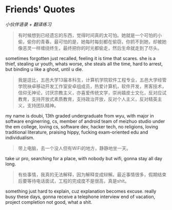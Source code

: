 # Friends' Quotes

*小伙伴语录 + 翻译练习*

> 有时候想到已经遗忘的东西，觉得时间真的太可怕。她就是一个可怕的小偷，偷你的青春。最可怕的是，她每时每刻都在偷窃，你抓不到她，却被她像恶灵一样缠绕终生，最终把你的时光都偷走，然后生命就走到了尽头。

sometimes forgotten just recalled, feeling it is time that scares. she is a thief, stealing ur youth, whats worse, she steals all the time, hard to arrest, but binding u like a ghost, until u die.

> 我是逗比，五邑大学13届本科生，计算机学院软件工程专业，五邑大学经管学院袂卓移动开发工作室安卓组成员，热爱计算机，软件开发，黑客技术，信仰无神论，讨厌宗教主义，亦喜爱传统文学，崇尚嬉皮士文化，反对应试教育，支持开放式素质教育，支持政治开放，反对个人主义，反对精英主义，支持团队精神。

my name is doubi, 13th graded undergraduate from wyu, with major in software enginerring, cs, member of android team of meizhuo studio under the em college, loving cs, software dev, hacker tech, no religions, loving traditional literature, praising hippy, fucking exam-oriented edu and individualism.

> 带上电脑，去一个没人但有WiFi的地方，静静地坐一天。

take ur pro, searching for a place, with nobody but wifi, gonna stay all day long.

> 有些事情，我真的无法解释，因为解释变成辩解。最近事情很多，假期结束后要等待电话面试，工程的完成度不是很高，真是shit。

something just hard to explain, cuz explanation becomes excuse. really busy these days, gonna receive a telephone interview end of vacation, project completion not good, what a shit.
